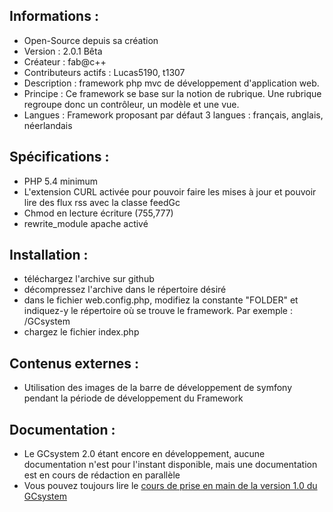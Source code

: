 Informations :
-----------

* Open-Source depuis sa création
* Version  : 2.0.1 Bêta
* Créateur : fab@c++
* Contributeurs actifs : Lucas5190, t1307
* Description : framework php mvc de développement d'application web. 
* Principe : Ce framework se base sur la notion de rubrique. Une rubrique regroupe donc un contrôleur, un modèle et une vue. 
* Langues : Framework proposant par défaut 3 langues : français, anglais, néerlandais

Spécifications :
-----------

* PHP 5.4 minimum
* L'extension CURL activée pour pouvoir faire les mises à jour et pouvoir lire des flux rss avec la classe feedGc
* Chmod en lecture écriture (755,777)
* rewrite_module apache activé

Installation :
-----------

* téléchargez l'archive sur github
* décompressez l'archive dans le répertoire désiré
* dans le fichier web.config.php, modifiez la constante "FOLDER" et indiquez-y le répertoire où se trouve le framework. Par exemple : /GCsystem
* chargez le fichier index.php

Contenus externes :
-----------

* Utilisation des images de la barre de développement de symfony pendant la période de développement du Framework

Documentation :
-----------

* Le GCsystem 2.0 étant encore en développement, aucune documentation n'est pour l'instant disponible, mais une documentation est en cours de rédaction en parallèle
* Vous pouvez toujours lire le [cours de prise en main de la version 1.0 du GCsystem][1]

[1]: http://www.legeekcafe.com/tutoriels-55-utiliser-le-gcsystem.html